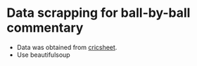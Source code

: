 
# Data scrapping for ball-by-ball commentary
- Data was obtained from [cricsheet](https://cricsheet.org/downloads/).
- Use beautifulsoup

